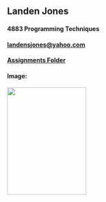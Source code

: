 ## Landen Jones

#### 4883 Programming Techniques
#### landensjones@yahoo.com
#### <a href="https://github.com/LandenSJones/4883-Programming_Techniques-Jones/tree/master/Assignments">Assignments Folder</a>
#### Image:
<img src="https://user-images.githubusercontent.com/59664899/86662262-2b507b00-bfb2-11ea-9be0-7efcb69e59bd.png" width="185" height="250" /> 
